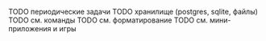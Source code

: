 TODO периодические задачи
TODO хранилище (postgres, sqlite, файлы)
TODO см. команды
TODO см. форматирование
TODO см. мини-приложения и игры
